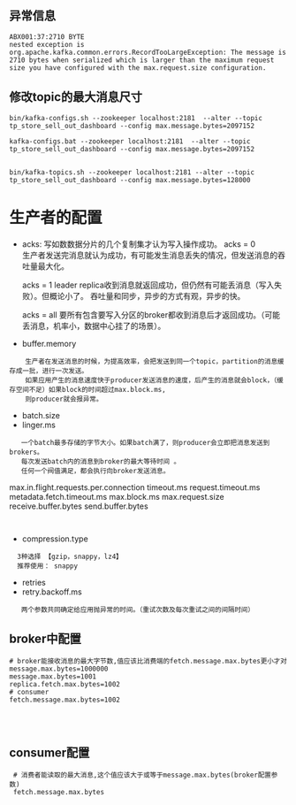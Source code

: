 ## 异常信息

```
ABX001:37:2710 BYTE
nested exception is org.apache.kafka.common.errors.RecordTooLargeException: The message is 2710 bytes when serialized which is larger than the maximum request size you have configured with the max.request.size configuration.
```



## 修改topic的最大消息尺寸

```
bin/kafka-configs.sh --zookeeper localhost:2181  --alter --topic tp_store_sell_out_dashboard --config max.message.bytes=2097152 

kafka-configs.bat --zookeeper localhost:2181  --alter --topic tp_store_sell_out_dashboard --config max.message.bytes=2097152 


bin/kafka-topics.sh --zookeeper localhost:2181 --alter --topic tp_store_sell_out_dashboard --config max.message.bytes=128000

```



# 生产者的配置

* acks:
   写如数数据分片的几个复制集才认为写入操作成功。
    acks = 0  
        生产者发送完消息就认为成功，有可能发生消息丢失的情况，但发送消息的吞吐量最大化。

    acks = 1
    	leader replica收到消息就返回成功，但仍然有可能丢消息（写入失败）。但概论小了。
    	吞吐量和同步，异步的方式有观，异步的快。

    acks = all
         要所有包含要写入分区的broker都收到消息后才返回成功。（可能丢消息，机率小，数据中心挂了的场景）。


 * buffer.memory
  ```
      生产者在发送消息的时候，为提高效率，会把发送到同一个topic，partition的消息缓存成一批，进行一次发送。
      如果应用产生的消息速度快于producer发送消息的速度，后产生的消息就会block，（缓存空间不足）如果block的时间超过max.block.ms,
      则producer就会报异常。
  ```

  * batch.size
  * linger.ms
 ```
    一个batch最多存储的字节大小。如果batch满了，则producer会立即把消息发送到brokers。
    每次发送batch内的消息到broker的最大等待时间 。
    任何一个阀值满足，都会执行向broker发送消息。
 ```

max.in.flight.requests.per.connection
timeout.ms
request.timeout.ms
metadata.fetch.timeout.ms
max.block.ms
max.request.size
receive.buffer.bytes
send.buffer.bytes

```
	
```



  * compression.type
  ```
  	3种选择 【gzip，snappy，lz4】
  	推荐使用： snappy
  ```

  * retries
  * retry.backoff.ms
  ```
     两个参数共同确定给应用抛异常的时间。（重试次数及每次重试之间的间隔时间）
  ```



## broker中配置

```properties
# broker能接收消息的最大字节数,值应该比消费端的fetch.message.max.bytes更小才对
message.max.bytes=1000000
message.max.bytes=1001
replica.fetch.max.bytes=1002
# consumer
fetch.message.max.bytes=1002




```



## consumer配置

```properties
 # 消费者能读取的最大消息,这个值应该大于或等于message.max.bytes(broker配置参数)
 fetch.message.max.bytes
```

